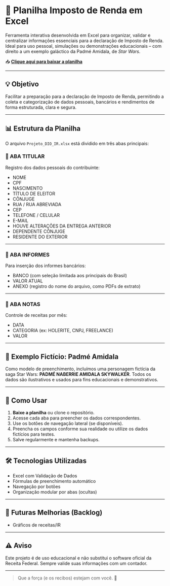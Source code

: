 # 🧾 Planilha Imposto de Renda em Excel

Ferramenta interativa desenvolvida em Excel para organizar, validar e centralizar informações essenciais para a declaração de Imposto de Renda. Ideal para uso pessoal, simulações ou demonstrações educacionais – com direito a um exemplo galáctico da Padmé Amidala, de *Star Wars*.

📥 **[Clique aqui para baixar a planilha](Projeto_DIO_IR.xlsx)**

---

## 💡 Objetivo

Facilitar a preparação para a declaração de Imposto de Renda, permitindo a coleta e categorização de dados pessoais, bancários e rendimentos de forma estruturada, clara e segura.

---

## 📊 Estrutura da Planilha

O arquivo `Projeto_DIO_IR.xlsx` está dividido em três abas principais:

### 👤 ABA TITULAR

Registro dos dados pessoais do contribuinte:

- NOME
- CPF
- NASCIMENTO
- TÍTULO DE ELEITOR
- CÔNJUGE
- RUA / RUA ABREVIADA
- CEP
- TELEFONE / CELULAR
- E-MAIL
- HOUVE ALTERAÇÕES DA ENTREGA ANTERIOR
- DEPENDENTE CÔNJUGE
- RESIDENTE DO EXTERIOR

---

### 🏦 ABA INFORMES

Para inserção dos informes bancários:

- BANCO (com seleção limitada aos principais do Brasil)
- VALOR ATUAL
- ANEXO (registro do nome do arquivo, como PDFs de extrato)

---

### 📝 ABA NOTAS

Controle de receitas por mês:

- DATA
- CATEGORIA (ex: HOLERITE, CNPJ, FREELANCE)
- VALOR

---

## 🌌 Exemplo Fictício: Padmé Amidala

Como modelo de preenchimento, incluímos uma personagem fictícia da saga Star Wars: **PADMÉ NABERRIE AMIDALA SKYWALKER**. Todos os dados são ilustrativos e usados para fins educacionais e demonstrativos.

---

## 🚀 Como Usar

1. **Baixe a planilha** ou clone o repositório.
2. Acesse cada aba para preencher os dados correspondentes.
3. Use os botões de navegação lateral (se disponíveis).
4. Preencha os campos conforme sua realidade ou utilize os dados fictícios para testes.
5. Salve regularmente e mantenha backups.

---

## 🛠️ Tecnologias Utilizadas

- Excel com Validação de Dados
- Fórmulas de preenchimento automático
- Navegação por botões
- Organização modular por abas (ocultas)

---

## 🤖 Futuras Melhorias (Backlog)

- Gráficos de receitas/IR


---

## ⚠️ Aviso

Este projeto é de uso educacional e não substitui o software oficial da Receita Federal. Sempre valide suas informações com um contador.

---

> Que a força (e os recibos) estejam com você. 💸
